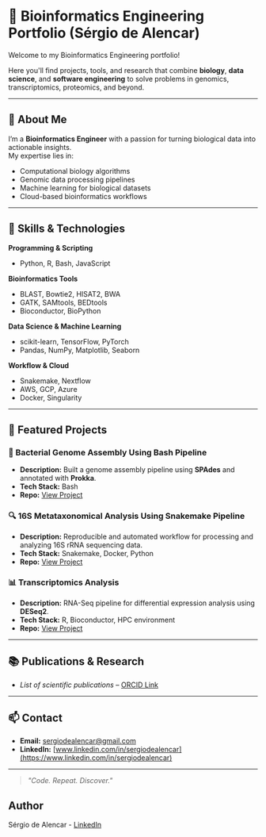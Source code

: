 # 🧬 Bioinformatics Engineering Portfolio (Sérgio de Alencar)

Welcome to my Bioinformatics Engineering portfolio!  

Here you'll find projects, tools, and research that combine **biology**, **data science**, and **software engineering** to solve problems in genomics, transcriptomics, proteomics, and beyond.

---

## 📜 About Me
I’m a **Bioinformatics Engineer** with a passion for turning biological data into actionable insights.  
My expertise lies in:
- Computational biology algorithms
- Genomic data processing pipelines
- Machine learning for biological datasets
- Cloud-based bioinformatics workflows

---

## 🔬 Skills & Technologies

**Programming & Scripting**
- Python, R, Bash, JavaScript

**Bioinformatics Tools**
- BLAST, Bowtie2, HISAT2, BWA
- GATK, SAMtools, BEDtools
- Bioconductor, BioPython

**Data Science & Machine Learning**
- scikit-learn, TensorFlow, PyTorch
- Pandas, NumPy, Matplotlib, Seaborn

**Workflow & Cloud**
- Snakemake, Nextflow
- AWS, GCP, Azure
- Docker, Singularity

---

## 📂 Featured Projects

### 🧬 Bacterial Genome Assembly Using Bash Pipeline
- **Description:** Built a genome assembly pipeline using **SPAdes** and annotated with **Prokka**.
- **Tech Stack:** Bash
- **Repo:** [View Project](https://github.com/sergiodealencar/bioinformatics-engineering-portfolio/tree/main/bash-genome-assembly-pipeline)

### 🔍 16S Metataxonomical Analysis Using Snakemake Pipeline
- **Description:** Reproducible and automated workflow for processing and analyzing 16S rRNA sequencing data.
- **Tech Stack:** Snakemake, Docker, Python
- **Repo:** [View Project](link_here)

### 📊 Transcriptomics Analysis
- **Description:** RNA-Seq pipeline for differential expression analysis using **DESeq2**.
- **Tech Stack:** R, Bioconductor, HPC environment
- **Repo:** [View Project](link_here)

---

## 📚 Publications & Research
- *List of scientific publications* – [ORCID Link](https://orcid.org/0000-0001-8236-6468)

---

## 📫 Contact
- **Email:** sergiodealencar@gmail.com 
- **LinkedIn:** [www.linkedin.com/in/sergiodealencar](https://www.linkedin.com/in/sergiodealencar)  

---

> *"Code. Repeat. Discover."*



## Author
Sérgio de Alencar - [LinkedIn](https://www.linkedin.com/in/sergiodealencar)

